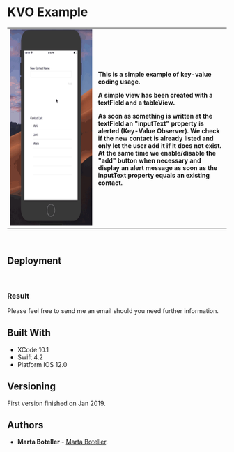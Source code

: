 # KVO Example

<table border=0 bordercolorlight=white>
<tr>
<th width=40%>
<img src="https://github.com/martaboteller/KVOExample/blob/master/KVOExample/resources/kvo.gif?raw=true" width="300" height="450"> 
</th>
<th align="left" width=60%>
  <p>This is a simple example of key-value coding usage.</p>
  
  <p>A simple view has been created with a textField and a tableView.</p>
  <p>
  As soon as something is written at the textField an "inputText" property is alerted (Key-Value Observer).
  We check if the new contact is already listed and only let the user add it if it does not exist.  
  At the same time we enable/disable the "add" button when necessary and display an alert message as soon as the inputText property equals an existing contact. 
  </p>
</th>
</tr>
</table>


&nbsp;

## Deployment


&nbsp;


### Result

Please feel free to send me an email should you need further information.

## Built With

* XCode 10.1
* Swift 4.2
* Platform IOS 12.0

## Versioning

First version finished on Jan 2019.

## Authors

* **Marta Boteller** - [Marta Boteller](https://github.com/martaboteller).


